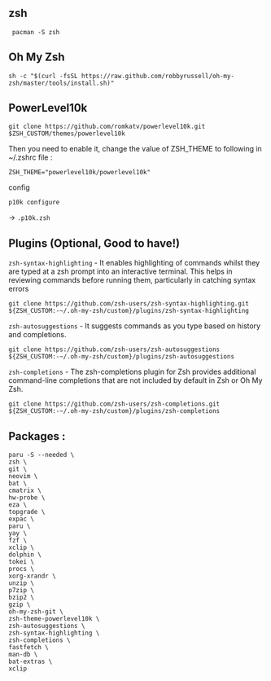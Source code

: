 ## zsh

```
 pacman -S zsh
```

## Oh My Zsh

```
sh -c "$(curl -fsSL https://raw.github.com/robbyrussell/oh-my-zsh/master/tools/install.sh)"
```

## PowerLevel10k

```
git clone https://github.com/romkatv/powerlevel10k.git $ZSH_CUSTOM/themes/powerlevel10k
```

Then you need to enable it, change the value of ZSH_THEME to following in ~/.zshrc file :
```
ZSH_THEME="powerlevel10k/powerlevel10k"
```

config 
```
p10k configure
``` 
-> `.p10k.zsh`

## Plugins (Optional, Good to have!)

`zsh-syntax-highlighting` - It enables highlighting of commands whilst they are typed at a zsh prompt into an interactive terminal. This helps in reviewing commands before running them, particularly in catching syntax errors

```
git clone https://github.com/zsh-users/zsh-syntax-highlighting.git ${ZSH_CUSTOM:-~/.oh-my-zsh/custom}/plugins/zsh-syntax-highlighting
```

`zsh-autosuggestions` - It suggests commands as you type based on history and completions. 

```
git clone https://github.com/zsh-users/zsh-autosuggestions ${ZSH_CUSTOM:-~/.oh-my-zsh/custom}/plugins/zsh-autosuggestions
```

`zsh-completions` - The zsh-completions plugin for Zsh provides additional command-line completions that are not included by default in Zsh or Oh My Zsh.
```
git clone https://github.com/zsh-users/zsh-completions.git ${ZSH_CUSTOM:-~/.oh-my-zsh/custom}/plugins/zsh-completions
```

## Packages :

```
paru -S --needed \
zsh \
git \
neovim \
bat \
cmatrix \
hw-probe \
eza \
topgrade \
expac \
paru \
yay \
fzf \
xclip \
dolphin \
tokei \
procs \
xorg-xrandr \
unzip \
p7zip \
bzip2 \
gzip \
oh-my-zsh-git \
zsh-theme-powerlevel10k \
zsh-autosuggestions \
zsh-syntax-highlighting \
zsh-completions \
fastfetch \
man-db \
bat-extras \
xclip
```